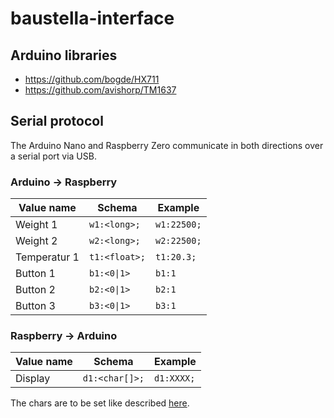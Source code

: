 # baustella-interface

## Arduino libraries
- https://github.com/bogde/HX711
- https://github.com/avishorp/TM1637

## Serial protocol
The Arduino Nano and Raspberry Zero communicate in both directions over a serial port via USB.

### Arduino -> Raspberry
| Value name | Schema | Example |
| --- | --- | --- |
| Weight 1 | `w1:<long>;` | `w1:22500;` |
| Weight 2 | `w2:<long>;` | `w2:22500;` |
| Temperatur 1 | `t1:<float>;` | `t1:20.3;` |
| Button 1 | `b1:<0\|1>` | `b1:1` |
| Button 2 | `b2:<0\|1>` | `b2:1` |
| Button 3 | `b3:<0\|1>` | `b3:1` |

### Raspberry -> Arduino
| Value name | Schema | Example |
| --- | --- | --- |
| Display | `d1:<char[]>;` | `d1:XXXX;` |

The chars are to be set like described [here](https://github.com/avishorp/TM1637/blob/3cca19607013c49f6708b7f492765fea835431ca/TM1637Display.cpp#L31-L38).
